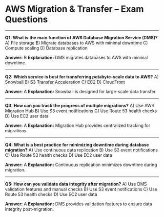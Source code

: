 # AWS Migration & Transfer – Exam Questions

---
**Q1: What is the main function of AWS Database Migration Service (DMS)?**
A) File storage
B) Migrate databases to AWS with minimal downtime
C) Compute scaling
D) Database replication

**Answer:** B
**Explanation:** DMS migrates databases to AWS with minimal downtime.

---
**Q2: Which service is best for transferring petabyte-scale data to AWS?**
A) Snowball
B) S3 Transfer Acceleration
C) EC2
D) CloudFront

**Answer:** A
**Explanation:** Snowball is designed for large-scale data transfer.

---
**Q3: How can you track the progress of multiple migrations?**
A) Use AWS Migration Hub
B) Use S3 event notifications
C) Use Route 53 health checks
D) Use EC2 user data

**Answer:** A
**Explanation:** Migration Hub provides centralized tracking for migrations.

---
**Q4: What is a best practice for minimizing downtime during database migration?**
A) Use continuous data replication
B) Use S3 event notifications
C) Use Route 53 health checks
D) Use EC2 user data

**Answer:** A
**Explanation:** Continuous replication minimizes downtime during migration.

---
**Q5: How can you validate data integrity after migration?**
A) Use DMS validation features and manual checks
B) Use S3 event notifications
C) Use Route 53 health checks
D) Use EC2 user data

**Answer:** A
**Explanation:** DMS provides validation features to ensure data integrity post-migration.
